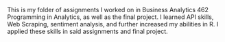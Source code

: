This is my folder of assignments I worked on in Business Analytics 462 Programming in Analytics, as well as the final project. I learned API skills, Web Scraping, sentiment analysis, and further increased my abilities in R. I applied these skills in said assignments and final project.
